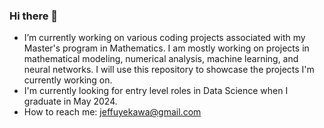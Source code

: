 ### Hi there 👋

<!--
**JeffUyekawa/JeffUyekawa** is a ✨ _special_ ✨ repository because its `README.md` (this file) appears on your GitHub profile.
-->
-  I’m currently working on various coding projects associated with my Master's program in Mathematics. 
   I am mostly working on projects in mathematical modeling, numerical analysis, machine learning, and neural networks. 
   I will use this repository to showcase the projects I'm currently working on. 
- I'm currently looking for entry level roles in Data Science when I graduate in May 2024.
- How to reach me: jeffuyekawa@gmail.com


